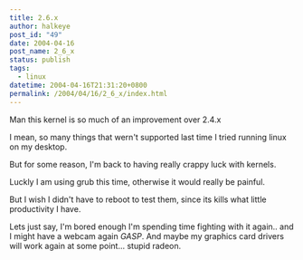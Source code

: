 ```yaml
---
title: 2.6.x
author: halkeye
post_id: "49"
date: 2004-04-16
post_name: 2_6_x
status: publish
tags:
  - linux
datetime: 2004-04-16T21:31:20+0800
permalink: /2004/04/16/2_6_x/index.html
---
```


Man this kernel is so much of an improvement over 2.4.x  

I mean, so many things that wern't supported last time I tried running linux on my desktop.

But for some reason, I'm back to having really crappy luck with kernels.  

Luckly I am using grub this time, otherwise it would really be painful.  

But I wish I didn't have to reboot to test them, since its kills what little productivity I have.

Lets just say, I'm bored enough I'm spending time fighting with it again.. and I might have a webcam again *GASP*. And maybe my graphics card drivers will work again at some point... stupid radeon.